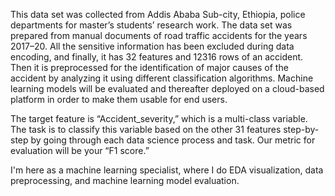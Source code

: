 This data set was collected from Addis Ababa Sub-city, Ethiopia, police departments for master’s students’ research work. The data set was prepared from manual documents of road traffic accidents for the years 2017–20. All the sensitive information has been excluded during data encoding, and finally, it has 32 features and 12316 rows of an accident. Then it is preprocessed for the identification of major causes of the accident by analyzing it using different classification algorithms. Machine learning models will be evaluated and thereafter deployed on a cloud-based platform in order to make them usable for end users.

The target feature is “Accident_severity,” which is a multi-class variable. The task is to classify this variable based on the other 31 features step-by-step by going through each data science process and task. Our metric for evaluation will be your “F1 score.”

I'm here as a machine learning specialist, where I do EDA visualization, data preprocessing, and machine learning model evaluation. 
